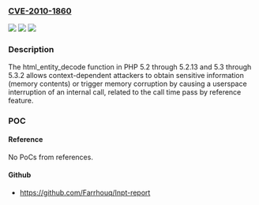 ### [CVE-2010-1860](https://cve.mitre.org/cgi-bin/cvename.cgi?name=CVE-2010-1860)
![](https://img.shields.io/static/v1?label=Product&message=n%2Fa&color=blue)
![](https://img.shields.io/static/v1?label=Version&message=n%2Fa&color=blue)
![](https://img.shields.io/static/v1?label=Vulnerability&message=n%2Fa&color=brighgreen)

### Description

The html_entity_decode function in PHP 5.2 through 5.2.13 and 5.3 through 5.3.2 allows context-dependent attackers to obtain sensitive information (memory contents) or trigger memory corruption by causing a userspace interruption of an internal call, related to the call time pass by reference feature.

### POC

#### Reference
No PoCs from references.

#### Github
- https://github.com/Farrhouq/Inpt-report

